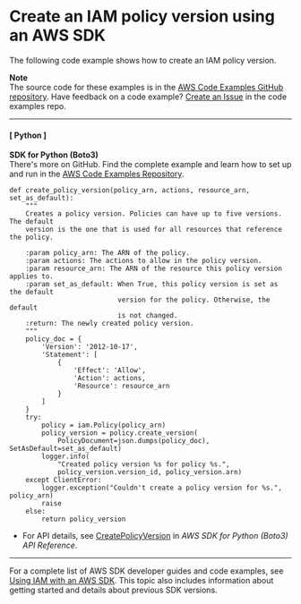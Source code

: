 # Create an IAM policy version using an AWS SDK<a name="example_iam_CreatePolicyVersion_section"></a>

The following code example shows how to create an IAM policy version\.

**Note**  
The source code for these examples is in the [AWS Code Examples GitHub repository](https://github.com/awsdocs/aws-doc-sdk-examples)\. Have feedback on a code example? [Create an Issue](https://github.com/awsdocs/aws-doc-sdk-examples/issues/new/choose) in the code examples repo\. 

------
#### [ Python ]

**SDK for Python \(Boto3\)**  
 There's more on GitHub\. Find the complete example and learn how to set up and run in the [AWS Code Examples Repository](https://github.com/awsdocs/aws-doc-sdk-examples/tree/main/python/example_code/iam/iam_basics#code-examples)\. 
  

```
def create_policy_version(policy_arn, actions, resource_arn, set_as_default):
    """
    Creates a policy version. Policies can have up to five versions. The default
    version is the one that is used for all resources that reference the policy.

    :param policy_arn: The ARN of the policy.
    :param actions: The actions to allow in the policy version.
    :param resource_arn: The ARN of the resource this policy version applies to.
    :param set_as_default: When True, this policy version is set as the default
                           version for the policy. Otherwise, the default
                           is not changed.
    :return: The newly created policy version.
    """
    policy_doc = {
        'Version': '2012-10-17',
        'Statement': [
            {
                'Effect': 'Allow',
                'Action': actions,
                'Resource': resource_arn
            }
        ]
    }
    try:
        policy = iam.Policy(policy_arn)
        policy_version = policy.create_version(
            PolicyDocument=json.dumps(policy_doc), SetAsDefault=set_as_default)
        logger.info(
            "Created policy version %s for policy %s.",
            policy_version.version_id, policy_version.arn)
    except ClientError:
        logger.exception("Couldn't create a policy version for %s.", policy_arn)
        raise
    else:
        return policy_version
```
+  For API details, see [CreatePolicyVersion](https://docs.aws.amazon.com/goto/boto3/iam-2010-05-08/CreatePolicyVersion) in *AWS SDK for Python \(Boto3\) API Reference*\. 

------

For a complete list of AWS SDK developer guides and code examples, see [Using IAM with an AWS SDK](sdk-general-information-section.md)\. This topic also includes information about getting started and details about previous SDK versions\.